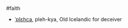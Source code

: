 #faith
* [ˈplɛhca](http://ipa-reader.xyz/?text=%CB%88pl%C9%9Bhca&voice=Dora), pleh-kya, Old Icelandic for deceiver